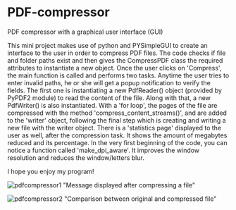 # PDF-compressor
PDF compressor with a graphical user interface (GUI)

This mini project makes use of python and PYSimpleGUI to create an interface to the user in order to compress PDF files.
The code checks if file and folder paths exist and then gives the CompressPDF class the required attributes to instantiate a new object.
Once the user clicks on 'Compress', the main function is called and performs two tasks.
Anytime the user tries to enter invalid paths, he or she will get a popup notification to verify the fields.
The first one is instantiating a new PdfReader() object (provided by PyPDF2 module) to read the content of the file.
Along with that, a new PdfWriter() is also instantiated. With a 'for loop', the pages of the file are compressed with the method 'compress_content_streams()',
and are added to the 'writer' object, following the final step which is creating and writing a new file with the writer object.
There is a 'statistics page' displayed to the user as well, after the compression task. It shows the amount of megabytes reduced and its percentage.
In the very first beginning of the code, you can notice a function called 'make_dpi_aware'. It improves the window resolution and reduces the window/letters blur.

I hope you enjoy my program!

![pdfcompressor1](https://github.com/fabioweck/PDF-compressor/assets/115494238/4ffdeb89-e200-43e8-b402-0cf3f48cec6e)
"Message displayed after compressing a file"


![pdfcompressor2](https://github.com/fabioweck/PDF-compressor/assets/115494238/2b653ec1-9249-4f13-9be9-4df4f598a2d3)
"Comparison between original and compressed file"
